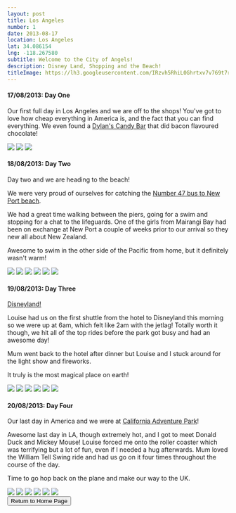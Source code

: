 ```yaml
---
layout: post
title: Los Angeles
number: 1
date: 2013-08-17
location: Los Angeles
lat: 34.086154
lng: -118.267580
subtitle: Welcome to the City of Angels!
description: Disney Land, Shopping and the Beach!
titleImage: https://lh3.googleusercontent.com/IRzvh5RhiL0Ghrtxv7v769t7rMnTqQakVLb-o8zmGMCSG-BLP5xBMSc9XRc_oi2Ix9ejiXziooaDogqbI7P7b7yTdwoS4AbFbiTc3SAfpXU1sz41ZEH36AfuxHu1nGpzEEMuXI3GcBE=w2400
---
```


<h4>17/08/2013: Day One</h4>

Our first full day in Los Angeles and we are off to the shops! You've got to love how cheap everything in America is, and the fact that you can find everything. We even found a <a target="_blank" href="https://www.dylanscandybar.com/">Dylan's Candy Bar</a> that did bacon flavoured chocolate!

<img src="https://lh3.googleusercontent.com/BG30yg6lnYIRTrFPRk5H4mqQsHdiK6Oswss9aeFtmMkOAZpaXqUUepecBJm9FFZVP-XwMfnnrRIRexTnEPXNLzzdk28XSbnbCpJ474D7n6nPsuLUEnyp3tQp2DeUTVzr1HnjrPP4M8Q=w2400" class="image1">
<img src="https://lh3.googleusercontent.com/j3gBQZTXDwWOMQ7AWo_XWby4qhQsp7-_07TCzv9PijhjzXq826dFf49Cq4vwJWXKTBQqMesD-np0Aly8O67Qo7PIIRHmLexUX8rgRPbjS2xVsqErKaBh0DR3cSjadPIomdOlgNAQEJo=w2400" class="image1">
<img src="https://lh3.googleusercontent.com/Er-N0ouK3-Xuepx5djeQ5coMneFv15kSG2vh8J0DN-9gam76s1_GYM0baaRZUMvm95OnlljQPGJpH9p2tdgU35t-qELVXwHB0FZtORcpXpjRKmztpkT9zKzbVOpIS0nR7uvSSAKGaSM=w2400" class="image1">

<h4>18/08/2013: Day Two</h4>

Day two and we are heading to the beach! 

We were very proud of ourselves for catching the <a target="_blank" href="https://moovitapp.com/index/en/public_transit-line-47-Los_Angeles_CA-302-1614-196915-1362809">Number 47 bus to New Port beach</a>. 

We had a great time walking between the piers, going for a swim and stopping for a chat to the lifeguards. One of the girls from Mairangi Bay had been on exchange at New Port a couple of weeks prior to our arrival so they new all about New Zealand. 

Awesome to swim in the other side of the Pacific from home, but it definitely wasn't warm!

<img src="https://lh3.googleusercontent.com/CtQlPUBvOB-9Gch9waxiEkwQMkZFst2BsPNn11tSyFTC86_nb-hyMX9smR5nUMf4eezuLldLJJOvUPdWN3uXqbGuLr9ZRyqJ1gYRURXymLs6PX-jtXhBHzFQgp3-xLslT5YAnGs1nuA=w2400" class="image1">
<img src="https://lh3.googleusercontent.com/J_Zaz1x4KPsWxlm7MGXMroLtlz-Db4jbTYWLuNzz5B1HrXG4VaLfgUgiDjRzNVbswDUCxlP8_kQgU39t7omea85iGePREVVeEQIpVU5--MV-_548ZOnRcX_qflMyoQBDks6Gcn2Rc0Q=w2400" class="image1">
<img src="https://lh3.googleusercontent.com/s5qgClDtredUfT5ZMQsdyu_dzkP_nWVx-000oiKkOfc2zlJ0pBvIbLFsdggySZWfw95jT_mb16XHW4EbzSO0jcqzFGEQh5iKyibd0x4NpSct4iG6Z_THE9RebUHD1kMTHqfuu6zdmsA=w2400" class="image1">
<img src="https://lh3.googleusercontent.com/iF3CZpmmFHMlB4DNV8OoZ-Vomk9dCnFKu3IXzkalbTg2OAdOKU4Kmn5aX2NM4rUfnA1ZHre0E_5OD_0kBD10E5ier_WTu1DnjYZyhYSU85LorVxNixv_vhfpQVVobZH5y8Zj-N-M_so=w2400" class="image1">
<img src="https://lh3.googleusercontent.com/nwc-nYdfpYAGty_1AUNuipap__yUq5gIVg1PKCjN4LjMIhMtrOPPyYkQdG_gyPnGSocCMDJzJrbKXvgpygVh1l51bpr7TYokIsrp2d6SbB4HLx9Hd_kMCcizqrS1WaoC1d5lv87jH9g=w2400" class="image1">
<img src="https://lh3.googleusercontent.com/Xhy3P86tJDOf2SuEFA4X3V89VwQdKMlEcILpnN1RINd3ChQx16UY2qFYaIvTVHAMxHm9uH8xAAvGff01Xmy9B1BT4s5iDN6G5mnaFWYXTUlbod0CBZ0jt6_OuuaC8O96Wc_csM-tUP0=w2400" class="image1">

<h4>19/08/2013: Day Three</h4>

<a target="_blank" href="https://disneyland.disney.go.com/">Disneyland!</a>

Louise had us on the first shuttle from the hotel to Disneyland this morning so we were up at 6am, which felt like 2am with the jetlag! 
Totally worth it though, we hit all of the top rides before the park got busy and had an awesome day! 

Mum went back to the hotel after dinner but Louise and I stuck around for the light show and fireworks. 

It truly is the most magical place on earth!

<img src="https://lh3.googleusercontent.com/_q5ybrOcP2DlLqnU2_qNWCQWKtNgVp4tuRx7lLTiegEvDIR2wxfjsbyUnheDfcMbO96EMIOuRENoA6fi8L8azjikgKkXJy3X24ehDmRRdvoWFOk4GwYm5sm3mQHMij-6tI1QkLqRSok=w2400" class="image1">
<img src="https://lh3.googleusercontent.com/bHE1LBBIfaCT9bDgJO9pXO8EvNeBwGQF1eWEfECsIprs7ieZfjZu3zpNvgq4BEWMHxGE_tnfdqIvKhbqdOEtEHtjYqkZsv30ktMtw6Z9h_db7uJ_PQA3pKSiWcuVpWjzoP2LnZY5q0Y=w2400" class="image1">
<img src="https://lh3.googleusercontent.com/2JzZcDc6Zoh3mWHhNjRkc-pxB8pQW-pv9aJ85eGKoJqV6H16U6shxwiJHTTkXlWEpTZOSx_PTzcOuHOgayyXMK0BuId25JYynlmaPPeJ-GzdOhWkkrqxc0JSOZQNcqzAf6JoQyRdunU=w2400" class="image1">
<img src="https://lh3.googleusercontent.com/PGrK-ehBgqUrRtb0FQqSQY8FBt0cDqHWRsCBCzl6SvlKf0xhOo4oJCG5R06msEeaP6kK4SkhU7cEuq6VGb0EaFWJWybCdUzTTrYsqTm9h4vD3p_QSgIzCPH-FjMkzlfIbNlVGvGCFA0=w2400" class="image1">
<img src="https://lh3.googleusercontent.com/lr-FDsOfcqcKSacGfiNQ61lAo7O5ub4ebqq8p_2-_T8qFgrQAp-ZQdKdeJnfNrNyh1eRvisyeLPg4cEiAghsABtuleK31gCTOon0C-7Ts25SecQqBKB_DUhRdA4cHCbaqEzQqTiEO4U=w2400" class="image1">
<img src="https://lh3.googleusercontent.com/U_rbiUr-bOzr1HpPcruJv63TcPkt3lhp_WmXny000MXXCAVwH2d63ZCAoTPBI6Sti3QnMFz7qBRBLLJyD2lle535EXGkSbPOzztZ3Zk3yyd0nRDrPyQT1_pHZuZeITPy4eX-rz2xARs=w2400" class="image1">

<h4>20/08/2013: Day Four</h4>

Our last day in America and we were at <a target="_blank" href="https://disneyland.disney.go.com/destinations/disney-california-adventure/">California Adventure Park</a>! 

Awesome last day in LA, though extremely hot, and I got to meet Donald Duck and Mickey Mouse! Louise forced me onto the roller coaster which was terrifying but a lot of fun, even if I needed a hug afterwards. Mum loved the William Tell Swing ride and had us go on it four times throughout the course of the day.

Time to go hop back on the plane and make our way to the UK.

<img src="https://lh3.googleusercontent.com/C1-kbIYhb986Vq8NllXU4y7105J2ISyEb3Bw7GOio90V1OuXUFe58GLmVSGYrp44Sg4LHuEelAsXdVvfDZDfITkwD0UsPGPPQKo6WPpkEEABundIaWcBvgHb8Xjcb9KgI712wv27-G4=w2400" class="image1">
<img src="https://lh3.googleusercontent.com/1IUbycOMUhDckxR6JOVNl8hE2gfSosqSh5eV8JpK4beitWJ2ROWcOn5d6z33JKNZO_7Jdzrz9kNohCTX6M-S_dt4evTDnx_ck3KsYZkjvoeUvP4hlYLTDz6fe_DR1cszmzknm-i-vjE=w2400" class="image1">
<img src="https://lh3.googleusercontent.com/DSWYXshU6aqkAMqnqo4LxYuedtWTGZLffD7B_QPfi4R3V4mHuzn7oLEBpFcbc83dK74QOPzrL83XF58V8h3YsV3L9m-e6V4BdD03HlJdxEDImpFMSU0SxwBQ6Y3MbJybOFYZBHo4Toc=w2400" class="image1">
<img src="https://lh3.googleusercontent.com/vJxKVyWeecLW-1n5WMq7sEcsotNms9g1wSGBLfpZyW3Dfd8sNUsMDZqWL59NYDOyHvsCDaUW_GsJp9kcIhlptFCb_HJRj2W5nPISMU7duLw1FFtoZbo6KilC8tQ1Jys0CmJuvDf5rgc=w2400" class="image1">
<img src="https://lh3.googleusercontent.com/jC9uWv6V781zQbJfzzCeTjfsGDtQP4UnC-a7cfAEuvq46nEGsrN6k9Uwbs1Fs3Wo_-UYVqp9LJeJIWb48lPMHj_4q79_N8rmcFq_NPvMxfzIYc5kOFpCOC1PnC_n__Z1E6KTC95LdOA=w2400" class="image1">
<img src="https://lh3.googleusercontent.com/IhQ2L62i1gCQqckoZE_FpkK8c7chXSSXTHlcXMuZBvVI2MXzv-iqeoxUbBwFFua7HSghR6OfFdJHypJkZAN9fCOYEA3pu-RfMPvToRrVaqFtG1ZjPncgYHldA7-G-uGhBQ6aO9BWCoc=w2400" class="image1">

<div class="wrapper">
  <input type="button" class="button" value="Return to Home Page" onclick="self.close()">
</div>
